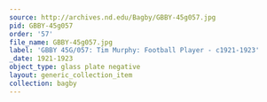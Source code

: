 ```yaml
---
source: http://archives.nd.edu/Bagby/GBBY-45g057.jpg
pid: GBBY-45g057
order: '57'
file_name: GBBY-45g057.jpg
label: 'GBBY 45G/057: Tim Murphy: Football Player - c1921-1923'
_date: 1921-1923
object_type: glass plate negative
layout: generic_collection_item
collection: bagby
---
```

